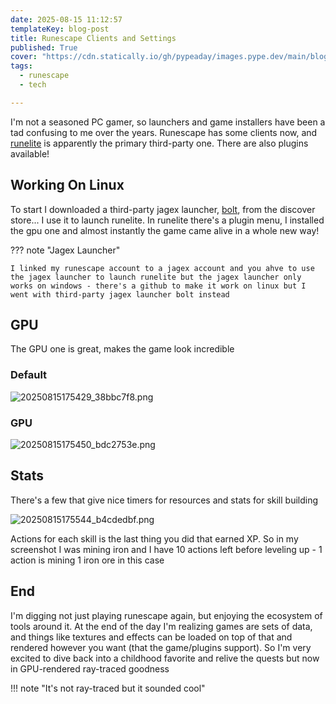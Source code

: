 ```yaml
---
date: 2025-08-15 11:12:57
templateKey: blog-post
title: Runescape Clients and Settings
published: True
cover: "https://cdn.statically.io/gh/pypeaday/images.pype.dev/main/blog-media/20250816113250_ef33ac8f.png"
tags:
  - runescape
  - tech

---
```


I'm not a seasoned PC gamer, so launchers and game installers have been a tad
confusing to me over the years. Runescape has some clients now, and [runelite](https://runelite.net) is
apparently the primary third-party one. There are also plugins available! 

## Working On Linux

To start I downloaded a third-party jagex launcher, [bolt](https://github.com/Adamcake/Bolt), from the discover store...
I use it to launch runelite. In runelite there's a plugin menu, I installed the
gpu one and almost instantly the game came alive in a whole new way!

??? note "Jagex Launcher"

    I linked my runescape account to a jagex account and you ahve to use the jagex launcher to launch runelite but the jagex launcher only works on windows - there's a github to make it work on linux but I went with third-party jagex launcher bolt instead

## GPU

The GPU one is great, makes the game look incredible

### Default

![20250815175429_38bbc7f8.png](https://cdn.statically.io/gh/pypeaday/images.pype.dev/main/blog-media/20250815175429_38bbc7f8.png)

### GPU

![20250815175450_bdc2753e.png](https://cdn.statically.io/gh/pypeaday/images.pype.dev/main/blog-media/20250815175450_bdc2753e.png)

## Stats

There's a few that give nice timers for resources and stats for skill building

![20250815175544_b4cdedbf.png](https://cdn.statically.io/gh/pypeaday/images.pype.dev/main/blog-media/20250815175544_b4cdedbf.png)

Actions for each skill is the last thing you did that earned XP. So in my
screenshot I was mining iron and I have 10 actions left before leveling up - 1
action is mining 1 iron ore in this case

## End

I'm digging not just playing runescape again, but enjoying the ecosystem of tools around it. At the end of the day I'm realizing games are sets of data, and things like textures and effects can be loaded on top of that and rendered however you want (that the game/plugins support). So I'm very excited to dive back into a childhood favorite and relive the quests but now in GPU-rendered ray-traced goodness

!!! note "It's not ray-traced but it sounded cool"
